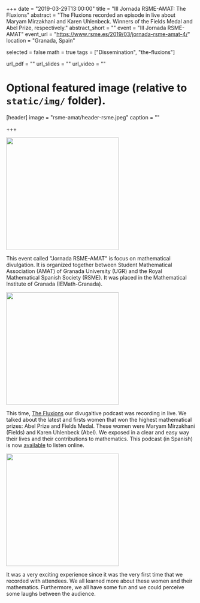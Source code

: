 +++
date = "2019-03-29T13:00:00"
title = "III Jornada RSME-AMAT: The Fluxions"
abstract = "The Fluxions recorded an episode in live about Maryam Mirzakhani and Karen Uhlenbeck. Winners of the Fields Medal and Abel Prize, respectively."
abstract_short = ""
event = "III Jornada RSME-AMAT"
event_url = "https://www.rsme.es/2019/03/jornada-rsme-amat-4/"
location = "Granada, Spain"

selected = false
math = true
tags = ["Dissemination", "the-fluxions"]

url_pdf = ""
url_slides = ""
url_video = ""

# Optional featured image (relative to `static/img/` folder).
[header]
image = "rsme-amat/header-rsme.jpeg"
caption = ""

+++

<img src="/img/rsme-amat/rsme2.jpeg" alt="" width="300"/>

This event called "Jornada RSME-AMAT" is focus on mathematical divulgation. It is organized together between Student Mathematical Association (AMAT) of Granada University  (UGR) and the Royal Mathematical Spanish Society (RSME). It was placed in the Mathematical Institute of Granada (IEMath-Granada).


<img src="/img/rsme-amat/rsme1.jpeg" alt="" width="300"/>

This time, [The Fluxions](thefluxions.github.io) our divugaltive podcast was recording in live. We talked about the latest and firsts women that won the highest mathematical prizes: Abel Prize and Fields Medal. These women were Maryam Mirzakhani (Fields) and Karen Uhlenbeck (Abel). We exposed in a clear and easy way their lives and their contributions to mathematics. This podcast (in Spanish) is now [available](https://www.spreaker.com/user/radiolabugr/especial-rsme-amat) to listen online. 

<img src="/img/rsme-amat/rsme4.jpeg" alt="" width="300"/>

It was a very exciting experience since it was the very first time that we recorded with attendees. We all learned more about these women and their mathematics. Furthermore, we all have some fun and we could perceive some laughs between the audience.


